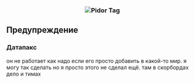 <h3 align="center"><img src="https://cdn.discordapp.com/attachments/829268304358277163/1134445515287822488/ny_shas.png" alt="Pidor Tag"></h3>

## Предупреждение
### Датапакс
он не работает как надо если его просто добавить в какой-то мир. я могу так сделать но я просто этого не сделал ещё. там в скорбордах дело и тимах
